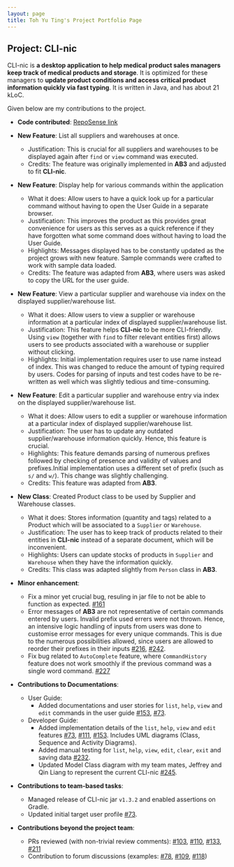 ```yaml
---
layout: page
title: Toh Yu Ting's Project Portfolio Page
---
```


## Project: CLI-nic

 CLI-nic is **a desktop application to help medical product sales managers keep track of medical products and storage**. It is optimized for these managers to **update product conditions and access critical product information quickly via fast typing**. It is written in Java, and has about 21 kLoC.

Given below are my contributions to the project.

* **Code contributed**: [RepoSense link](https://nus-cs2103-ay2021s1.github.io/tp-dashboard/#breakdown=true&search=tohyuting&sort=groupTitle&sortWithin=title&since=2020-08-14&timeframe=commit&mergegroup=&groupSelect=groupByRepos&checkedFileTypes=docs~functional-code~test-code~other)

* **New Feature**: List all suppliers and warehouses at once.
  * Justification: This is crucial for all suppliers and warehouses to be displayed again after `find` or `view` command was executed.
  * Credits: The feature was originally implemented in **AB3** and adjusted to fit **CLI-nic**.

* **New Feature**: Display help for various commands within the application
  * What it does: Allow users to have a quick look up for a particular command without having to open the User Guide in a separate browser.
  * Justification: This improves the product as this provides great convenience for users as this serves as a quick reference if they have forgotten what some command does without having to load the User Guide.
  * Highlights: Messages displayed has to be constantly updated as the project grows with new feature. Sample commands were crafted to work with sample data loaded.
  * Credits: The feature was adapted from **AB3**, where users was asked to copy the URL for the user guide.

* **New Feature**: View a particular supplier and warehouse via index on the displayed supplier/warehouse list.
  * What it does: Allow users to view a supplier or warehouse information at a particular index of displayed supplier/warehouse list.
  * Justification: This feature helps **CLI-nic** to be more CLI-friendly. Using `view` (together with `find` to filter relevant entities first) allows users to see products associated with a warehouse or supplier without clicking.
  * Highlights: Initial implementation requires user to use name instead of index. This was changed to reduce the amount of typing required by users. Codes for parsing of inputs and test codes have to be re-written as well which was slightly tedious and time-consuming.

<div style="page-break-after: always;"></div>

* **New Feature**: Edit a particular supplier and warehouse entry via index on the displayed supplier/warehouse list.
    * What it does: Allow users to edit a supplier or warehouse information at a particular index of displayed supplier/warehouse list.
    * Justification: The user has to update any outdated supplier/warehouse information quickly. Hence, this feature is crucial.
    * Highlights: This feature demands parsing of numerous prefixes followed by checking of presence and validity of values and prefixes.Initial implementation uses a different set of prefix (such as `s/` and `w/`). This change was slightly challenging.
    * Credits: This feature was adapted from **AB3**.

* **New Class**: Created Product class to be used by Supplier and Warehouse classes.
    * What it does: Stores information (quantity and tags) related to a Product which will be associated to a `Supplier` or `Warehouse`.
    * Justification: The user has to keep track of products related to their entities in **CLI-nic** instead of a separate document, which will be inconvenient.
    * Highlights: Users can update stocks of products in `Supplier` and `Warehouse` when they have the information quickly.
    * Credits: This class was adapted slightly from `Person` class in **AB3**.

* **Minor enhancement**:
  * Fix a minor yet crucial bug, resuling in jar file to not be able to function as expected. [#161](https://github.com/AY2021S1-CS2103-W14-4/tp/pull/161)
  * Error messages of **AB3** are not representative of certain commands entered by users. Invalid prefix used errers were not thrown. Hence, an intensive logic handling of inputs from users was done to customise error messages for every unique commands. This is due to the numerous possibilities allowed, since users are allowed to reorder their prefixes in their inputs [#216](https://github.com/AY2021S1-CS2103-W14-4/tp/pull/216), [#242](https://github.com/AY2021S1-CS2103-W14-4/tp/pull/242).
  * Fix bug related to `AutoComplete` feature, where `CommandHistory` feature does not work smoothly if the previous command was a single word command. [#227](https://github.com/AY2021S1-CS2103-W14-4/tp/pull/227)

* **Contributions to Documentations**:
  * User Guide:
    * Added documentations and user stories for `list`, `help`, `view` and `edit` commands in the user guide [#153](https://github.com/AY2021S1-CS2103-W14-4/tp/pull/153/files), [#73](https://github.com/AY2021S1-CS2103-W14-4/tp/pull/73).
  * Developer Guide:
    * Added implementation details of the `list`, `help`, `view` and `edit` features [#73](https://github.com/AY2021S1-CS2103-W14-4/tp/pull/73), [#111](https://github.com/AY2021S1-CS2103-W14-4/tp/pull/111/), [#153](https://github.com/AY2021S1-CS2103-W14-4/tp/pull/153). Includes UML diagrams (Class, Sequence and Activity Diagrams).
    * Added manual testing for `list`, `help`, `view`, `edit`, `clear`, `exit` and saving data [#232](https://github.com/AY2021S1-CS2103-W14-4/tp/pull/232).
    * Updated Model Class diagram with my team mates, Jeffrey and Qin Liang to represent the current CLI-nic [#245](https://github.com/AY2021S1-CS2103-W14-4/tp/pull/245).

* **Contributions to team-based tasks**:
  * Managed release of CLI-nic jar `v1.3.2` and enabled assertions on Gradle.
  * Updated initial target user profile [#73](https://github.com/AY2021S1-CS2103-W14-4/tp/pull/73).

* **Contributions beyond the project team**:
  * PRs reviewed (with non-trivial review comments): [#103](https://github.com/AY2021S1-CS2103-W14-4/tp/pull/103#discussion_r502200542), [#110](https://github.com/AY2021S1-CS2103-W14-4/tp/pull/110#discussion_r502924200), [#133](https://github.com/AY2021S1-CS2103-W14-4/tp/pull/133#discussion_r508483009), [#211](https://github.com/AY2021S1-CS2103-W14-4/tp/pull/211#discussion_r515597848)
  * Contribution to forum discussions (examples: [#78](https://github.com/nus-cs2103-AY2021S1/forum/issues/78), [#109](https://github.com/nus-cs2103-AY2021S1/forum/issues/109), [#118](https://github.com/nus-cs2103-AY2021S1/forum/issues/118))
